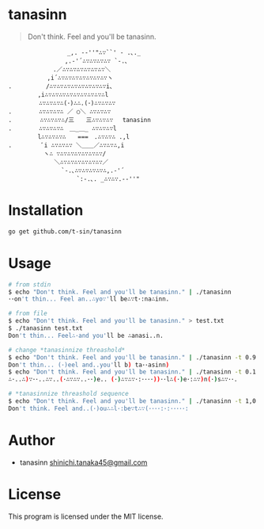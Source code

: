 # tanasinn

> Don't think. Feel and you'll be tanasinn.

```
　　　　　　　　　　_,. -‐''"∴∵``' ‐ .､._
　　　　　　　　　 ,.‐'´∴∵∴∵∴∵∴∵ `‐.､
　　　　　　　 .／∴∵∴∵∴∵∴∵∴∵∴∵＼
　　　　　　 ,i´∴∵∴∵∴∵∴∵∴∵∴∵∴∵ヽ
.　　 　 　 /∴∵∴∵∴∵∴∵∴∵∴∵∴∵∴∵i、
　　　　　,i∴∵∴∵∴∵∴∵∴∵∴∵∴∵∴∵∴l
　　　 　 ∴∵∴∵∴∵∴(･)∴∴.(･)∴∵∴∵∴∵
.　　　　 ∴∵∴∵∴∵∴ ／ ○＼ ∴∵∴∵∴∵
.　 　 　 ∴∵∴∵∴∵∴/三　　三∴∵∴∵∴∵ 　tanasinn
.　　　　 ∴∵∴∵∴∵∴　＿_＿_ ∴∵∴∵∴∵l
　　　　　l∴∵∴∵∴∵∴　　===　.∴∵∴∵∴ .,l
.　　　　　ﾞi ∴∵∴∵∴∵ ＼＿＿／∴∵∴∵∴,i
　　　　　　ヽ∴ ∵∴∵∴∵∴∵∴∵∴∵∴∵/
　　　　 　 　 ＼∴∵∴∵∴∵∴∵∴∵∴∵／
　　　　　　　　　`‐.､∴∵∴∵∴∵∴∵∴,.‐'´
　　　　　　　　　　　 `:‐.､. _∴∵∴∵.-‐''"
```

# Installation

```sh
go get github.com/t-sin/tanasinn
```

# Usage

```sh
# from stdin
$ echo "Don't think. Feel and you'll be tanasinn." | ./tanasinn
･･on't thin... Feel an..∴yo∵'ll be∴∵t･:na∴inn.

# from file
$ echo "Don't think. Feel and you'll be tanasinn." > test.txt
$ ./tanasinn test.txt
Don't thin... Feel∴･and you'll be ∴anasi..n.

# change *tanasinnize threashold*
$ echo "Don't think. Feel and you'll be tanasinn." | ./tanasinn -t 0.9
Don't thin... (･)eel and..you'll b) ta･･asinn)
$ echo "Don't think. Feel and you'll be tanasinn." | ./tanasinn -t 0.1
∴･..∴)∵･･..∴∵..(･∴∵∴∵..･･)e.. (･)∴∵∴∵･:････))･･l∴(･)e･:∴∵)n(･)s∴∵･･.

# *tanasinnize threashold sequence
$ echo "Don't think. Feel and you'll be tanasinn." | ./tanasinn -t 1,0.7,0.3
Don't think. Feel and..(･)ou∴∴l･:be∵t∴∵(････:･:･････:
```

# Author

- tanasinn <shinichi.tanaka45@gmail.com>

# License

This program is licensed under the MIT license.
